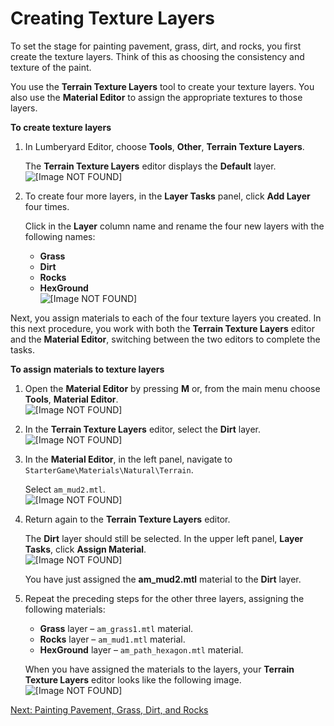 # Creating Texture Layers<a name="vegetation-texturelayers"></a>

To set the stage for painting pavement, grass, dirt, and rocks, you first create the texture layers\. Think of this as choosing the consistency and texture of the paint\.

You use the **Terrain Texture Layers** tool to create your texture layers\. You also use the **Material Editor** to assign the appropriate textures to those layers\.

**To create texture layers**

1. In Lumberyard Editor, choose **Tools**, **Other**, **Terrain Texture Layers**\.

   The **Terrain Texture Layers** editor displays the **Default** layer\.  
![\[Image NOT FOUND\]](http://docs.aws.amazon.com/lumberyard/latest/gettingstartedguide/images/vegetation-texturelayers-editordefault.png)

1. To create four more layers, in the **Layer Tasks** panel, click **Add Layer** four times\.

   Click in the **Layer** column name and rename the four new layers with the following names:
   + **Grass**
   + **Dirt**
   + **Rocks**
   + **HexGround**  
![\[Image NOT FOUND\]](http://docs.aws.amazon.com/lumberyard/latest/gettingstartedguide/images/vegetation-texturelayers-rename.png)

Next, you assign materials to each of the four texture layers you created\. In this next procedure, you work with both the **Terrain Texture Layers** editor and the **Material Editor**, switching between the two editors to complete the tasks\.

**To assign materials to texture layers**

1. Open the **Material Editor** by pressing **M** or, from the main menu choose **Tools**, **Material Editor**\.  
![\[Image NOT FOUND\]](http://docs.aws.amazon.com/lumberyard/latest/gettingstartedguide/images/vegetation-texturelayers-material.png)

1. In the **Terrain Texture Layers** editor, select the **Dirt** layer\.  
![\[Image NOT FOUND\]](http://docs.aws.amazon.com/lumberyard/latest/gettingstartedguide/images/vegetation-texturelayers-texture.png)

1. In the **Material Editor**, in the left panel, navigate to `StarterGame\Materials\Natural\Terrain`\.

   Select `am_mud2.mtl`\.  
![\[Image NOT FOUND\]](http://docs.aws.amazon.com/lumberyard/latest/gettingstartedguide/images/vegetation-texturelayers-mud2.png)

1. Return again to the **Terrain Texture Layers** editor\. 

   The **Dirt** layer should still be selected\. In the upper left panel, **Layer Tasks**, click **Assign Material**\.  
![\[Image NOT FOUND\]](http://docs.aws.amazon.com/lumberyard/latest/gettingstartedguide/images/vegetation-texturelayers-assign.png)

   You have just assigned the **am\_mud2\.mtl** material to the **Dirt** layer\.

1. Repeat the preceding steps for the other three layers, assigning the following materials:
   + **Grass** layer – `am_grass1.mtl` material\.
   + **Rocks** layer – `am_mud1.mtl` material\.
   + **HexGround** layer – `am_path_hexagon.mtl` material\.

   When you have assigned the materials to the layers, your **Terrain Texture Layers** editor looks like the following image\.  
![\[Image NOT FOUND\]](http://docs.aws.amazon.com/lumberyard/latest/gettingstartedguide/images/vegetation-texturelayers-final.png)

[Next: Painting Pavement, Grass, Dirt, and Rocks](vegetation-paint.md)